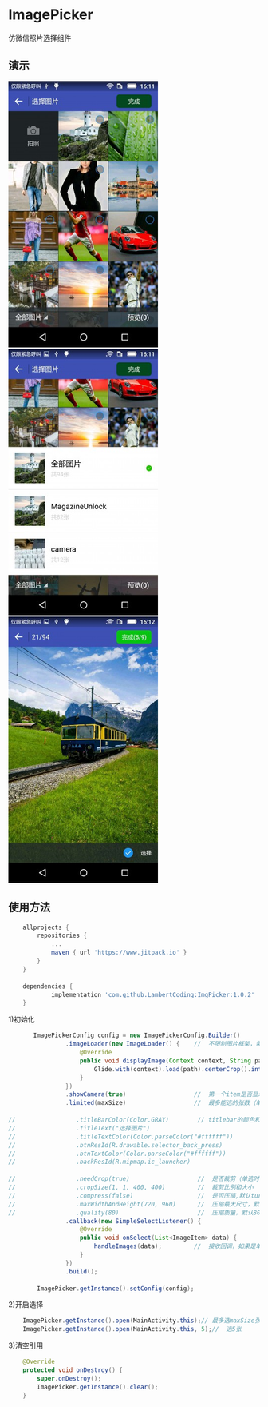 # ImagePicker
仿微信照片选择组件

## 演示

 ![image](https://github.com/LambertCoding/ImgPicker/blob/master/image/image1.jpg)
 ![image](https://github.com/LambertCoding/ImgPicker/blob/master/image/image2.jpg)
 ![image](https://github.com/LambertCoding/ImgPicker/blob/master/image/image3.jpg)

## 使用方法
```groovy
	allprojects {
		repositories {
			...
			maven { url 'https://www.jitpack.io' }
		}
	}
	
	dependencies {
	        implementation 'com.github.LambertCoding:ImgPicker:1.0.2'
	}
```

1)初始化
```java
       ImagePickerConfig config = new ImagePickerConfig.Builder()
                .imageLoader(new ImageLoader() {    //  不限制图片框架，需要自己实现
                    @Override
                    public void displayImage(Context context, String path, ImageView imageView) {
                        Glide.with(context).load(path).centerCrop().into(imageView);
                    }
                })
                .showCamera(true)                   //  第一个item是否显示相机,默认true
                .limited(maxSize)                   //  最多能选的张数（单选填1）

//                 .titleBarColor(Color.GRAY)        // titlebar的颜色和文字等自定义选项
//                 .titleText("选择图片")
//                 .titleTextColor(Color.parseColor("#ffffff"))
//                 .btnResId(R.drawable.selector_back_press)
//                 .btnTextColor(Color.parseColor("#ffffff"))
//                 .backResId(R.mipmap.ic_launcher)

//                 .needCrop(true)                   //  是否裁剪（单选时才有效）,如果裁剪就不会执行压缩
//                 .cropSize(1, 1, 400, 400)         //  裁剪比例和大小
//                 .compress(false)                  //  是否压缩,默认ture
//                 .maxWidthAndHeight(720, 960)      //  压缩最大尺寸，默认720*960
//                 .quality(80)                      //  压缩质量，默认80
                .callback(new SimpleSelectListener() {
                    @Override
                    public void onSelect(List<ImageItem> data) {
                        handleImages(data);			//  接收回调，如果是单选data只有一个元素
                    }
                })
                .build();

        ImagePicker.getInstance().setConfig(config);
```
2)开启选择
```java
	ImagePicker.getInstance().open(MainActivity.this);// 最多选maxSize张
	ImagePicker.getInstance().open(MainActivity.this, 5);//  选5张
```

3)清空引用
```java
    @Override
    protected void onDestroy() {
        super.onDestroy();
        ImagePicker.getInstance().clear();
    }
```

